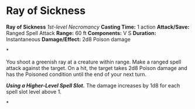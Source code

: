 # Ray of Sickness

**Ray of Sickness**
_1st-level Necromancy_
**Casting Time:** 1 action
**Attack/Save:** Ranged Spell Attack
**Range:** 60 ft
**Components:** V S
**Duration:** Instantaneous
**Damage/Effect:** 2d8 Poison damage

*<p>You shoot a greenish ray at a creature within range. Make a ranged spell attack against the target. On a hit, the target takes 2d8 Poison damage and has the Poisoned condition until the end of your next turn.

***Using a Higher-Level Spell Slot.*** The damage increases by 1d8 for each spell slot level above 1.</p>*